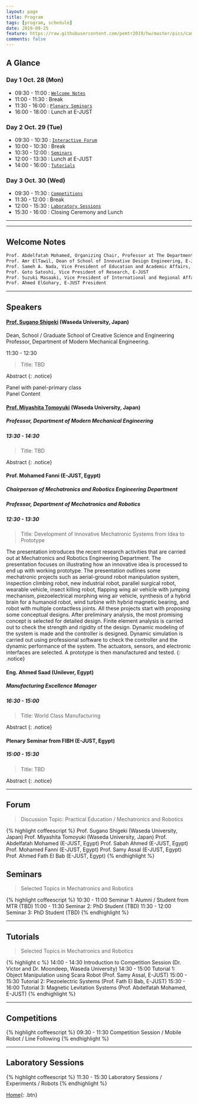 ```yaml
---
layout: page
title: Program
tags: [program, schedule]
date: 2019-09-25
feature: https://raw.githubusercontent.com/pemtr2019/hw/master/pics/campushq2.jpg
comments: false
---
```


## A Glance

### Day 1 Oct. 28 (Mon)

* 09:30 - 11:00 : [`Welcome Notes`](#welcome-notes)
* 11:00 - 11:30 : Break
* 11:30 - 16:00 : [`Plenary Seminars`](#speakers)
* 16:00 - 18:00 : Lunch at E-JUST

### Day 2 Oct. 29 (Tue)

* 09:30 - 10:30 : [`Interactive Forum`](#forum)
* 10:00 - 10:30 : Break
* 10:30 - 12:00 : [`Seminars`](#seminars)
* 12:00 - 13:30 : Lunch at E-JUST
* 14:00 - 16:00 : [`Tutorials`](#tutorials)

### Day 3 Oct. 30 (Wed)

* 09:30 - 11:30 : [`Competitions`](#competitions)
* 11:30 - 12:00 : Break
* 12:00 - 15:30 : [`Laboratory Sessions`](#laboratory-sessions)
* 15:30 - 16:00 : Closing Ceremony and Lunch

---
---

## Welcome Notes

~~~ html
Prof. Abdelfatah Mohamed, Organizing Chair, Professor at The Department of Mechatronics and Robotics, E-JUST
Prof. Amr ElTawil, Dean of School of Innovative Design Engineering, E-JUST
Prof. Sameh A. Nada, Vice President of Education and Academic Affairs, E-JUST
Prof. Goto Satoshi, Vice President of Research, E-JUST
Prof. Suzuki Masaaki, Vice President of International and Regional Affairs, E-JUST
Prof. Ahmed ElGohary, E-JUST President
~~~

---

## Speakers

#### [Prof. Sugano Shigeki](http://www.sugano.mech.waseda.ac.jp/) (Waseda University, Japan)

Dean, School / Graduate School of Creative Science and Engineering <br> 
Professor, Department of Modern Mechanical Engineering.

11:30 - 12:30
> Title: TBD

Abstract
{: .notice}
 

<div class="panel panel-primary">
    <div class="panel-heading">Panel with panel-primary class</div>
    <div class="panel-body">Panel Content</div>
</div>
    


#### [Prof. Miyashita Tomoyuki](http://www.miyashita.mmech.waseda.ac.jp/) (Waseda University, Japan)
##### Professor, Department of Modern Mechanical Engineering
##### 13:30 - 14:30

> Title: TBD

Abstract
{: .notice}

#### Prof. Mohamed Fanni (E-JUST, Egypt)
##### Chairperson of Mechatronics and Robotics Engineering Department
##### Professor, Department of Mechatronics and Robotics
##### 12:30 - 13:30
> Title: Development of Innovative Mechatronic Systems from Idea to Prototype

The presentation introduces the recent research activities that are carried out at Mechatronics and Robotics Engineering Department. The presentation focuses on illustrating how an innovative idea is processed to end up with working prototype. The presentation outlines some mechatronic projects such as aerial-ground robot manipulation system, inspection climbing robot, new industrial robot, parallel surgical robot, wearable vehicle, insect killing robot, flapping wing air vehicle with jumping mechanism, piezoelectrical morphing wing air vehicle, synthesis of a hybrid brain for a humanoid robot, wind turbine with hybrid  magnetic bearing, and robot with multiple contactless joints. All these projects start with proposing some conceptual designs. After preliminary analysis, the most promising concept is selected for detailed design. Finite element analysis is carried out to check the strength and rigidity of the design. Dynamic modeling of the system is made and the controller is designed. Dynamic simulation is carried out using professional software to check the controller and the dynamic performance of the system. The actuators, sensors, and electronic interfaces are selected. A prototype is then manufactured and tested.
{: .notice}


#### Eng. Ahmed Saad (Unilever, Egypt)
##### Manufacturing Excellence Manager
##### 16:30 - 15:00
> Title: World Class Manufacturing

Abstract
{: .notice}


#### Plenary Seminar from FIBH (E-JUST, Egypt)
##### 15:00 - 15:30
> Title: TBD

Abstract
{: .notice}

---


## Forum
> Discussion Topic: Practical Education / Mechatronics and Robotics

{% highlight coffeescript %}
Prof. Sugano Shigeki (Waseda University, Japan)
Prof. Miyashita Tomoyuki (Waseda University, Japan)
Prof. Abdelfatah Mohamed (E-JUST, Egypt)
Prof. Sabah Ahmed (E-JUST, Egypt)
Prof. Mohamed Fanni (E-JUST, Egypt)
Prof. Samy Assal (E-JUST, Egypt)
Prof. Ahmed Fath El Bab (E-JUST, Egypt)
{% endhighlight %}

## Seminars

> Selected Topics in Mechatronics and Robotics

{% highlight coffeescript %}
10:30 - 11:00 Seminar 1: Alumni / Student from MTR (TBD)
11:00 - 11:30 Seminar 2: PhD Student (TBD)
11:30 - 12:00 Seminar 3: PhD Student (TBD)
{% endhighlight %}

---

## Tutorials

> Selected Topics in Mechatronics and Robotics

{% highlight c %}
14:00 - 14:30 Introduction to Competition Session (Dr. Victor and Dr. Moondeep, Waseda University)
14:30 - 15:00 Tutorial 1: Object Manipulation using Scara Robot (Prof. Samy Assal, E-JUST)
15:00 - 15:30 Tutorial 2: Piezoelectric Systems (Prof. Fath El Bab, E-JUST)
15:30 - 16:00 Tutorial 3: Magnetic Levitation Systems (Prof. Abdelfatah Mohamed, E-JUST)
{% endhighlight %}

---

## Competitions

{% highlight coffeescript %}
09:30 - 11:30 Competition Session / Mobile Robot / Line Following
{% endhighlight %}

---

## Laboratory Sessions

{% highlight coffeescript %}
11:30 - 15:30 Laboratory Sessions / Experiments / Robots 
{% endhighlight %}


[Home](https://pemtr2019.github.io){: .btn}

